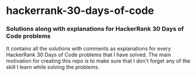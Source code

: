 # hackerrank-30-days-of-code
### Solutions along with explanations for HackerRank 30 Days of Code problems
It contains all the solutions with comments as explanations for every HackerRank 30 Days of Code problems that I have solved.
The main motivation for creating this repo is to make sure that I don't forget any of the skill I learn while solving the problems. 
